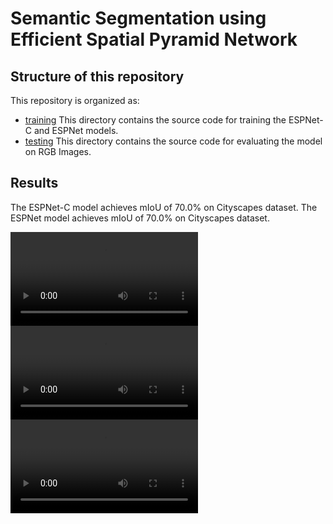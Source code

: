 # Semantic Segmentation using Efficient Spatial Pyramid Network

## Structure of this repository

This repository is organized as:
* [training](/src/training/) This directory contains the source code for training the ESPNet-C and ESPNet models.
* [testing](/src/testing/) This directory contains the source code for evaluating the model on RGB Images.

## Results
The ESPNet-C model achieves mIoU of 70.0% on Cityscapes dataset.
The ESPNet model achieves mIoU of 70.0% on Cityscapes dataset.

![Result 1](static/output/dataset_1.mp4)
![Result 2](static/output/dataset_1.mp4)
![Result 3](static/output/dataset_1.mp4)